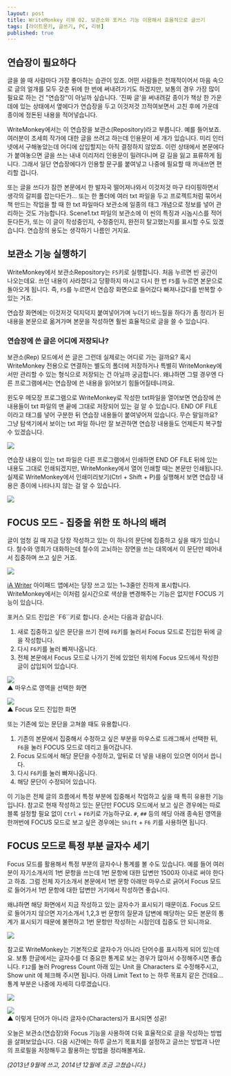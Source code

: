 ```yaml
---
layout: post
title: WriteMonkey 리뷰 02. 보관소와 포커스 기능 이용해서 효율적으로 글쓰기
tags: [라이트몽키, 글쓰기, PC, 리뷰]
published: true
---
```


<div id="toc"><p class="toc_title"></p></div>

## 연습장이 필요하다

글을 쓸 때 사람마다 가장 좋아하는 습관이 있죠. 어떤 사람들은 천재적이어서 마음 속으로 글의 얼개를 모두 갖춘 뒤에 한 번에 써내려가기도 하겠지만, 보통의 경우 가장 많이 필요로 하는 건 "연습장"이 아닐까 싶습니다. '진짜 글'을 써내려갈 종이가 책상 한 가운데에 있는 상태에서 옆에다가 연습장을 두고 이것저것 끄적여보면서 고친 후에 가운데 종이에 정돈된 내용을 적어넣습니다.

WriteMonkey에서는 이 연습장을 보관소(Repository)라고 부릅니다. 예를 들어보죠. 여러분이 조세희 작가에 대한 글을 쓰려고 하는데 인용문이 세 개가 있습니다. 미리 인터넷에서 구해놓았는데 어디에 삽입할지는 아직 결정하지 않았죠. 이런 상태에서 본문에다가 붙여놓으면 글을 쓰는 내내 이리저리 인용문이 밀려다니며 갈 길을 잃고 표류하게 됩니다. 그래서 일단 연습장에다가 인용할 문구를 붙여넣고 나중에 필요할 때 꺼내쓰면 편리할 겁니다. 

또는 글을 쓰다가 잠깐 본문에서 한 발자국 떨어져나와서 이것저것 마구 타이핑하면서 생각의 갈피를 잡는다든가... 또는 한 폴더에 여러 txt 파일을 두고 프로젝트처럼 묶어서 책 만드는 작업을 할 때 한 txt 파일마다 보관소에 일종의 태그 개념으로 정보를 넣어 관리하는 것도 가능합니다. Scene1.txt 파일의 보관소에 이 씬의 특징과 시놉시스를 적어둔다든가, 또는 이 글이 작성중인지, 수정중인지, 완전히 탈고했는지를 표시할 수도 있겠습니다. 연습장의 용도는 생각하기 나름인 거지요. 


## 보관소 기능 실행하기

WriteMonkey에서 보관소Repository는 `F5`키로 실행합니다. 처음 누르면 빈 공간이 나오는데요. 쓰던 내용이 사라졌다고 당황하지 마시고 다시 한 번 `F5`를 누르면 본문으로 돌아오게 됩니다. 즉, `F5`를 누르면서 연습장 화면으로 들어갔다 빠져나갔다를 반복할 수 있는 거죠. 

연습장 화면에는 이것저것 덕지덕지 붙여넣어가며 누더기 바느질을 하다가 좀 정리가 된 내용을 본문으로 옮겨가며 본문을 작성하면 훨씬 효율적으로 글을 쓸 수 있습니다. 


### 연습장에 쓴 글은 어디에 저장되나?

보관소(Rep) 모드에서 쓴 글은 그런데 실제로는 어디로 가는 걸까요? 혹시 WriteMonkey 전용으로 연결하는 별도의 폴더에 저장하거나 특별히 WriteMonkey에서만 관리할 수 있는 형식으로 저장되는 건 아닐까 궁금합니다. 왜냐하면 그럴 경우엔 다른 프로그램에서는 연습장에 쓴 내용을 읽어보기 힘들어질테니까요. 

윈도우 메모장 프로그램으로 WriteMonkey로 작성한 txt파일을 열어보면 연습장에 쓴 내용들이 txt 파일의 맨 끝에 그대로 저장되어 있는 걸 알 수 있습니다. END OF FILE 이라고 태그를 넣어 구분한 뒤 연습장 내용들이 붙여넣어져 있습니다. 무슨 말일까요? 그냥 탐색기에서 보이는 txt 파일 하나만 잘 보관하면 연습장 내용들도 언제든지 복구할 수 있겠습니다. 

![](http://farm4.staticflickr.com/3723/9865568505_5df08de4d2_z.jpg)

연습장 내용이 있는 txt 파일은 다른 프로그램에서 인쇄하면 END OF FILE 뒤에 있는 내용도 그대로 인쇄되겠지만, WriteMonkey에서 열어 인쇄할 때는 본문만 인쇄됩니다. 실제로 WriteMonkey에서 인쇄미리보기(Ctrl + Shift + P)를 실행해서 보면 연습장 내용은 종이에 나타나지 않는 걸 알 수 있습니다. 

![](http://farm8.staticflickr.com/7410/9865585636_dc59a311cb_z.jpg)


## FOCUS 모드 - 집중을 위한 또 하나의 배려

글이 엄청 길 때 지금 당장 작성하고 있는 이 하나의 문단에 집중하고 싶을 때가 있습니다. 철수와 영희가 대화하는데 철수의 고뇌하는 장면을 쓰는 대목에서 이 문단만 떼어내서 집중하며 쓰고 싶은 거죠. 

![](http://farm3.staticflickr.com/2833/9865576624_85de62d67b_n.jpg)

[iA Writer](https://itunes.apple.com/en/app/ia-writer/id392502056?mt=8) 아이패드 앱에서는 당장 쓰고 있는 1~3줄만 진하게 표시합니다. WriteMonkey에서는 이처럼 실시간으로 색상을 변경해주는 기능은 없지만 FOCUS 기능이 있습니다. 

포커스 모드 진입은 `F6``키로 합니다. 순서는 다음과 같습니다. 

1. 새로 집중하고 싶은 문단을 쓰기 전에 `F6`키를 눌러서 Focus 모드로 진입한 뒤에 글을 작성합니다. 
2. 다시 `F6`키를 눌러 빠져나옵니다. 
3. 전체 본문에서 Focus 모드로 나가기 전에 있었던 위치에 Focus 모드에서 작성한 글이 삽입되어 있습니다. 

![](http://farm4.staticflickr.com/3830/9865584406_0ff4d00b64.jpg)   
▲ 마우스로 영역을 선택한 화면

![](http://farm8.staticflickr.com/7355/9865567165_b97f3ba8ea.jpg)   
▲ Focus 모드 진입한 화면   

또는 기존에 있는 문단을 고쳐쓸 때도 유용합니다. 

1. 기존의 본문에서 집중해서 수정하고 싶은 부분을 마우스로 드래그해서 선택한 뒤, `F6`을 눌러 FOCUS 모드로 데리고 들어갑니다. 
2. Focus 모드에서 해당 문단을 수정하고, 앞뒤로 더 넣을 내용이 있으면 이어서 씁니다. 
3. 다시 `F6`키를 눌러 빠져나옵니다. 
4. 해당 문단이 수정되어 있습니다. 

이 기능은 전체 글의 흐름에서 특정 부분에 집중해서 작업하고 싶을 때 특히 유용한 기능입니다. 참고로 현재 작성하고 있는 문단만 FOCUS 모드에서 보고 싶은 경우에는 따로 블록 설정할 필요 없이 `Ctrl` + `F6`키로 가능하구요. `#`, `##` 등의 헤딩 아래 종속된 영역을 한꺼번에 FOCUS 모드로 보고 싶은 경우에는 `Shift` + `F6` 키를 사용하면 됩니다. 


## FOCUS 모드로 특정 부분 글자수 세기

Focus 모드를 활용해서 특정 부분의 글자수나 통계를 볼 수도 있습니다. 예를 들어 여러분이 자기소개서의 1번 문항을 쓰는데 1번 문항에 대한 답변만 1500자 이내로 써야 한다고 하죠. 그럼 전체 자기소개서 본문에서 1번 문항 아래만 마우스로 긁어서 Focus 모드로 들어가서 1번 문항에 대한 답변만 거기에서 작성하면 좋습니다. 

왜냐하면 해당 화면에서 지금 작성하고 있는 글자수가 표시되기 때문이죠. Focus 모드로 들어가지 않으면 자기소개서 1,2,3 번 문항의 질문과 답변에 해당하는 모든 본문의 통계가 표시되기 때문에 불편하고 1번 문항만 작성하는 시점인데 집중도 안 되니까요. 

![](http://farm8.staticflickr.com/7417/9865575804_feb3df0493_z.jpg)




참고로 WriteMonkey는 기본적으로 글자수가 아니라 단어수를 표시하게 되어 있는데요. 보통 한글에서는 글자수를 더 중요한 통계로 보는 경우가 많아서 수정해주시면 좋습니다. `F12`를 눌러 Progress Count 아래 있는 Unit 을 Characters 로 수정해주시고, Show unit 에 체크해 주시면 됩니다. 아래 Limit Text to 는 하루 목표치 같은 건데요... 통계 부분은 나중에 자세히 다루겠습니다. 

![](http://farm3.staticflickr.com/2875/9865676023_8af0861a67.jpg)

![](http://farm4.staticflickr.com/3740/9865566915_9b22927832_o.png)   
 ▲ 이렇게 단어가 아니라 글자수(Characters)가 표시되면 성공!

오늘은 보관소(연습장)와 Focus 기능을 사용하여 더욱 효율적으로 글을 작성하는 방법을 살펴보았습니다. 다음 시간에는 하루 글쓰기 목표치를 설정하고 글쓰는 방법과 나만의 프로필을 저장해두고 활용하는 방법을 정리해볼게요. 

*(2013년 9월에 쓰고, 2014년 12월에 조금 고쳤습니다.)*
